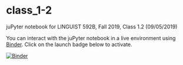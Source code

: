 # class_1-2
juPyter notebook for LINGUIST 592B, Fall 2019, Class 1.2 (09/05/2019)

You can interact with the juPyter notebook in a live environment using [Binder](https://mybinder.org/). Click on the launch badge below to activate.

[![Binder](https://mybinder.org/badge.svg)](https://mybinder.org/v2/gh/ling592b-f19/592b-f19-class/master?filepath=class_1-2%2F592B-F19_class_1-2.ipynb)
